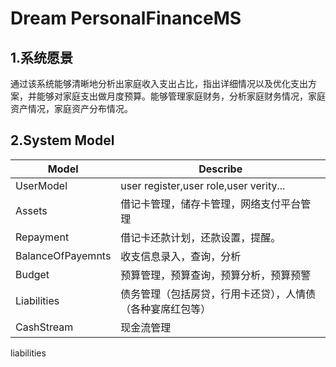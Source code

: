 # Dream PersonalFinanceMS

## 1.系统愿景

通过该系统能够清晰地分析出家庭收入支出占比，指出详细情况以及优化支出方案，并能够对家庭支出做月度预算。能够管理家庭财务，分析家庭财务情况，家庭资产情况，家庭资产分布情况。

## 2.System Model

| Model             | Describe                               |
| ----------------- | -------------------------------------- |
| UserModel         | user register,user role,user verity... |
| Assets            | 借记卡管理，储存卡管理，网络支付平台管理                   |
| Repayment         | 借记卡还款计划，还款设置，提醒。                       |
| BalanceOfPayemnts | 收支信息录入，查询，分析                           |
| Budget            | 预算管理，预算查询，预算分析，预算预警                    |
| Liabilities       | 债务管理（包括房贷，行用卡还贷），人情债（各种宴席红包等）          |
| CashStream        | 现金流管理                                  |





liabilities

